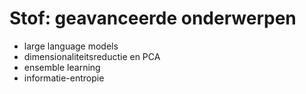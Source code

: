 # Stof: geavanceerde onderwerpen

* large language models
* dimensionaliteitsreductie en PCA
* ensemble learning
* informatie-entropie
